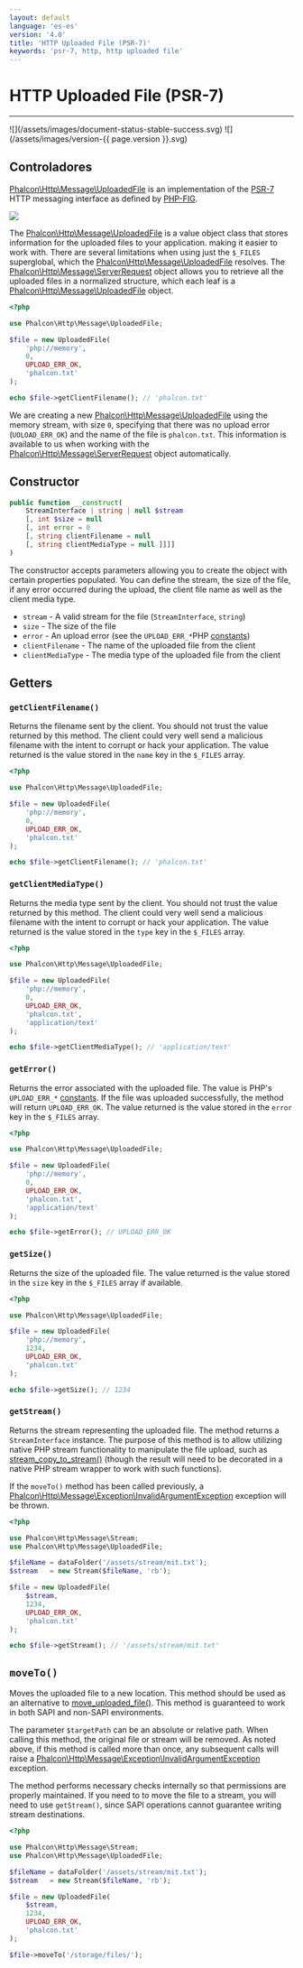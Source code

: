 ```yaml
---
layout: default
language: 'es-es'
version: '4.0'
title: 'HTTP Uploaded File (PSR-7)'
keywords: 'psr-7, http, http uploaded file'
---
```


# HTTP Uploaded File (PSR-7)
<hr />
![](/assets/images/document-status-stable-success.svg) ![](/assets/images/version-{{ page.version }}.svg)

## Controladores
[Phalcon\Http\Message\UploadedFile](api/phalcon_http#http-message-uploadedfile) is an implementation of the [PSR-7](https://www.php-fig.org/psr/psr-7/) HTTP messaging interface as defined by [PHP-FIG](https://www.php-fig.org/).

![](/assets/images/implements-psr--7-blue.svg)

The [Phalcon\Http\Message\UploadedFile](api/phalcon_http#http-message-uploadedfile) is a value object class that stores information for the uploaded files to your application. making it easier to work with. There are several limitations when using just the `$_FILES` superglobal, which the [Phalcon\Http\Message\UploadedFile](api/phalcon_http#http-message-uploadedfile) resolves. The [Phalcon\Http\Message\ServerRequest](api/phalcon_http#http-message-serverrequest) object allows you to retrieve all the uploaded files in a normalized structure, which each leaf is a [Phalcon\Http\Message\UploadedFile](api/phalcon_http#http-message-uploadedfile) object.

```php
<?php

use Phalcon\Http\Message\UploadedFile;

$file = new UploadedFile(
    'php://memory',
    0,
    UPLOAD_ERR_OK,
    'phalcon.txt'
);

echo $file->getClientFilename(); // 'phalcon.txt'
```

We are creating a new [Phalcon\Http\Message\UploadedFile](api/phalcon_http#http-message-uploadedfile) using the memory stream, with size `0`, specifying that there was no upload error (`UOLOAD_ERR_OK`) and the name of the file is `phalcon.txt`. This information is available to us when working with the [Phalcon\Http\Message\ServerRequest](api/phalcon_http#http-message-serverrequest) object automatically.

## Constructor

```php
public function __construct(
    StreamInterface | string | null $stream 
    [, int $size = null 
    [, int error = 0
    [, string clientFilename = null
    [, string clientMediaType = null ]]]] 
)
```
The constructor accepts parameters allowing you to create the object with certain properties populated. You can define the stream, the size of the file, if any error occurred during the upload, the client file name as well as the client media type.

- `stream` - A valid stream for the file (`StreamInterface`, `string`)
- `size` - The size of the file
- `error` - An upload error (see the `UPLOAD_ERR_*`PHP [constants](http://php.net/manual/en/features.file-upload.errors.php))
- `clientFilename` - The name of the uploaded file from the client
- `clientMediaType` - The media type of the uploaded file from the client

## Getters

### `getClientFilename()`

Returns the filename sent by the client. You should not trust the value returned by this method. The client could very well send a malicious filename with the intent to corrupt or hack your application. The value returned is the value stored in the `name` key in the `$_FILES` array.

```php
<?php

use Phalcon\Http\Message\UploadedFile;

$file = new UploadedFile(
    'php://memory',
    0,
    UPLOAD_ERR_OK,
    'phalcon.txt'
);

echo $file->getClientFilename(); // 'phalcon.txt'
```

### `getClientMediaType()`

Returns the media type sent by the client. You should not trust the value returned by this method. The client could very well send a malicious filename with the intent to corrupt or hack your application. The value returned is the value stored in the `type` key in the `$_FILES` array.

```php
<?php

use Phalcon\Http\Message\UploadedFile;

$file = new UploadedFile(
    'php://memory',
    0,
    UPLOAD_ERR_OK,
    'phalcon.txt',
    'application/text'
);

echo $file->getClientMediaType(); // 'application/text'
```

### `getError()`

 Returns the error associated with the uploaded file. The value is PHP's `UPLOAD_ERR_*` [constants](http://php.net/manual/en/features.file-upload.errors.php). If the file was uploaded successfully, the method will return `UPLOAD_ERR_OK`. The value returned is the value stored in the `error` key in the `$_FILES` array.

```php
<?php

use Phalcon\Http\Message\UploadedFile;

$file = new UploadedFile(
    'php://memory',
    0,
    UPLOAD_ERR_OK,
    'phalcon.txt',
    'application/text'
);

echo $file->getError(); // UPLOAD_ERR_OK
```

### `getSize()`

Returns the size of the uploaded file. The value returned is the value stored in the `size` key in the `$_FILES` array if available.

```php
<?php

use Phalcon\Http\Message\UploadedFile;

$file = new UploadedFile(
    'php://memory',
    1234,
    UPLOAD_ERR_OK,
    'phalcon.txt'
);

echo $file->getSize(); // 1234
```

### `getStream()`

Returns the stream representing the uploaded file. The method returns a `StreamInterface` instance. The purpose of this method is to allow utilizing native PHP stream functionality to manipulate the file upload, such as [stream_copy_to_stream()](https://www.php.net/manual/en/function.stream-copy-to-stream.php) (though the result will need to be decorated in a native PHP stream wrapper to work with such functions).

If the `moveTo()` method has been called previously, a [Phalcon\Http\Message\Exception\InvalidArgumentException](api/phalcon_http#http-message-exception-invalidargumentexception) exception will be thrown.

```php
<?php

use Phalcon\Http\Message\Stream;
use Phalcon\Http\Message\UploadedFile;

$fileName = dataFolder('/assets/stream/mit.txt');
$stream   = new Stream($fileName, 'rb');

$file = new UploadedFile(
    $stream,
    1234,
    UPLOAD_ERR_OK,
    'phalcon.txt'
);

echo $file->getStream(); // '/assets/stream/mit.txt'
```

## `moveTo()`
Moves the uploaded file to a new location. This method should be used as an alternative to [move_uploaded_file()](https://www.php.net/manual/en/function.move-uploaded-file.php). This method is guaranteed to work in both SAPI and non-SAPI environments.

The parameter `$targetPath` can be an absolute or relative path. When calling this method, the original file or stream will be removed. As noted above, if this method is called more than once, any subsequent calls will raise a [Phalcon\Http\Message\Exception\InvalidArgumentException](api/phalcon_http#http-message-exception-invalidargumentexception) exception.

The method performs necessary checks internally so that permissions are properly maintained. If you need to to move the file to a stream, you will need to use `getStream()`, since SAPI operations cannot guarantee writing stream destinations.

```php
<?php

use Phalcon\Http\Message\Stream;
use Phalcon\Http\Message\UploadedFile;

$fileName = dataFolder('/assets/stream/mit.txt');
$stream   = new Stream($fileName, 'rb');

$file = new UploadedFile(
    $stream,
    1234,
    UPLOAD_ERR_OK,
    'phalcon.txt'
);

$file->moveTo('/storage/files/');
```